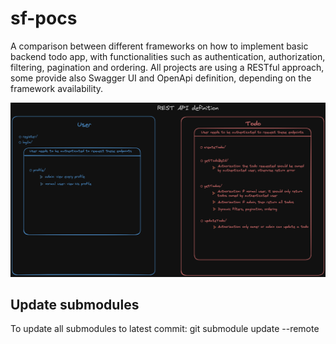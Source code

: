 # sf-pocs

A comparison between different frameworks on how to implement basic backend todo app, with functionalities such as authentication, authorization, filtering, pagination and ordering.
All projects are using a RESTful approach, some provide also Swagger UI and OpenApi definition, depending on the framework availability.

<img src="./api_definitions.png" width="700">

## Update submodules

To update all submodules to latest commit: git submodule update --remote

